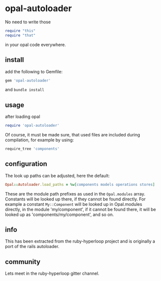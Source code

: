 # opal-autoloader
No need to write those
```ruby
require "this"
require "that"
```
in your opal code everywhere.

## install

add the following to Gemfile:
```ruby
gem 'opal-autoloader'
```
and `bundle install`

## usage

after loading opal
```ruby
require 'opal-autoloader'
```
Of course, it must be made sure, that used files are included during compilation, for example by using:
```ruby
require_tree 'components'
```

## configuration
The look up paths can be adjusted, here the default:
```ruby
Opal::Autoloader.load_paths = %w[components models operations stores]
```
These are the module path prefixes as used in the `Opal.modules` array.
Constants will be looked up there, if they cannot be found directly.
For example a constant `My::Component` will be looked up in Opal.modules directly, in the module 'my/component',
if it cannot be found there, it will be looked up as 'components/my/component', and so on.

## info
This has been extracted from the ruby-hyperloop project and is originally a port of the rails autoloader.

## community

Lets meet in the ruby-hyperloop gitter channel.
